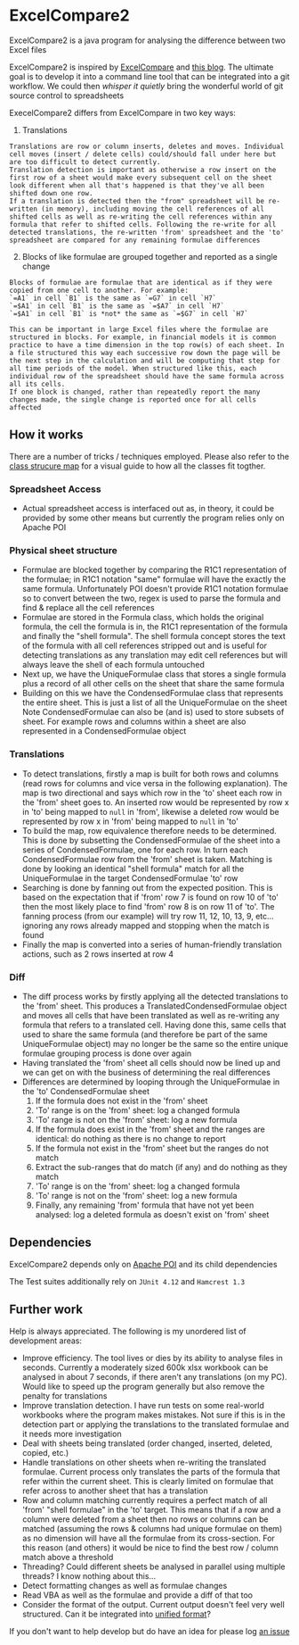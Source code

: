 # ExcelCompare2

ExcelCompare2 is a java program for analysing the difference between two Excel files

ExcelCompare2 is inspired by [ExcelCompare](https://github.com/na-ka-na/ExcelCompare) and [this blog](http://programmaticallyspeaking.com/git-diffing-excel-files.html). The ultimate goal is to develop it into a command line tool that can be integrated into a git workflow. We could then *whisper it quietly* bring the wonderful world of git source control to spreadsheets

ExecelCompare2 differs from ExcelCompare in two key ways:

  1. Translations

    Translations are row or column inserts, deletes and moves. Individual cell moves (insert / delete cells) could/should fall under here but are too difficult to detect currently.  
    Translation detection is important as otherwise a row insert on the first row of a sheet would make every subsequent cell on the sheet look different when all that's happened is that they've all been shifted down one row.  
    If a translation is detected then the "from" spreadsheet will be re-written (in memory), including moving the cell references of all shifted cells as well as re-writing the cell references within any formula that refer to shifted cells. Following the re-write for all detected translations, the re-written 'from' spreadsheet and the 'to' spreadsheet are compared for any remaining formulae differences
  
  2. Blocks of like formulae are grouped together and reported as a single change

    Blocks of formulae are formulae that are identical as if they were copied from one cell to another. For example:  
    `=A1` in cell `B1` is the same as `=G7` in cell `H7`  
    `=$A1` in cell `B1` is the same as `=$A7` in cell `H7`  
    `=$A1` in cell `B1` is *not* the same as `=$G7` in cell `H7` 

    This can be important in large Excel files where the formulae are structured in blocks. For example, in financial models it is common practice to have a time dimension in the top row(s) of each sheet. In a file structured this way each successive row down the page will be the next step in the calculation and will be computing that step for all time periods of the model. When structured like this, each individual row of the spreadsheet should have the same formula across all its cells.  
    If one block is changed, rather than repeatedly report the many changes made, the single change is reported once for all cells affected

## How it works

There are a number of tricks / techniques employed. Please also refer to the [class strucure map](https://github.com/jmacadie/ExcelCompare2/blob/master/class_structure.txt) for a visual guide to how all the classes fit togther.

### Spreadsheet Access
  * Actual spreadsheet access is interfaced out as, in theory, it could be provided by some other means but currently the program relies only on Apache POI

### Physical sheet structure
  * Formulae are blocked together by comparing the R1C1 representation of the formulae; in R1C1 notation "same" formulae will have the exactly the same formula. Unfortunately POI doesn't provide R1C1 notation formulae so to convert between the two, regex is used to parse the formula and find & replace all the cell references  
  * Formulae are stored in the Formula class, which holds the original formula, the cell the formula is in, the R1C1 representation of the formula and finally the "shell formula". The shell formula concept stores the text of the formula with all cell references stripped out and is useful for detecting translations as any translation may edit cell references but will always leave the shell of each formula untouched  
  * Next up, we have the UniqueFormulae class that stores a single formula plus a record of all other cells on the sheet that share the same formula  
  * Building on this we have the CondensedFormulae class that represents the entire sheet. This is just a list of all the UniqueFormulae on the sheet  
    Note CondensedFormulae can also be (and is) used to store subsets of sheet. For example rows and columns within a sheet are also represented in a CondensedFormulae object
  
### Translations
  * To detect translations, firstly a map is built for both rows and columns (read rows for columns and vice versa in the following explanation). The map is two directional and says which row in the 'to' sheet each row in the 'from' sheet goes to. An inserted row would be represented by row x in 'to' being mapped to `null` in 'from', likewise a deleted row would be represented by row x in 'from' being mapped to `null` in 'to'  
  * To build the map, row equivalence therefore needs to be determined. This is done by subsetting the CondensedFormulae of the sheet into a series of CondensedFormulae, one for each row. In turn each CondensedFormulae row from the 'from' sheet is taken. Matching is done by looking an identical "shell formula" match for all the UniqueFormulae in the target CondensedFormulae 'to' row  
  * Searching is done by fanning out from the expected position. This is based on the expectation that if 'from' row 7 is found on row 10 of 'to' then the most likely place to find 'from' row 8 is on row 11 of 'to'. The fanning process (from our example) will try row 11, 12, 10, 13, 9, etc... ignoring any rows already mapped and stopping when the match is found  
  * Finally the map is converted into a series of human-friendly translation actions, such as 2 rows inserted at row 4
  
### Diff
  * The diff process works by firstly applying all the detected translations to the 'from' sheet. This produces a TranslatedCondensedFormulae object and moves all cells that have been translated as well as re-writing any formula that refers to a translated cell. Having done this, same cells that used to share the same formula (and therefore be part of the same UniqueFormulae object) may no longer be the same so the entire unique formulae grouping process is done over again  
  * Having translated the 'from' sheet all cells should now be lined up and we can get on with the business of determining the real differences  
  * Differences are determined by looping through the UniqueFormulae in the 'to' CondensedFormulae sheet
    1. If the formula does not exist in the 'from' sheet
      1. 'To' range is on the 'from' sheet: log a changed formula
      2. 'To' range is not on the 'from' sheet: log a new formula
    2. If the formula does exist in the 'from' sheet and the ranges are identical: do nothing as there is no change to report
    3. If the formula not exist in the 'from' sheet but the ranges do not match
      1.  Extract the sub-ranges that do match (if any) and do nothing as they match
      2. 'To' range is on the 'from' sheet: log a changed formula
      3. 'To' range is not on the 'from' sheet: log a new formula
    4. Finally, any remaining 'from' formula that have not yet been analysed: log a deleted formula as doesn't exist on 'from' sheet

## Dependencies

ExcelCompare2 depends only on [Apache POI](https://poi.apache.org/) and its child dependencies

The Test suites additionally rely on `JUnit 4.12` and `Hamcrest 1.3`

## Further work

Help is always appreciated. The following is my unordered list of development areas:

  * Improve efficiency. The tool lives or dies by its ability to analyse files in seconds. Currently a moderately sized 600k xlsx workbook can be analysed in about 7 seconds, if there aren't any translations (on my PC). Would like to speed up the program generally but also remove the penalty for translations
  * Improve translation detection. I have run tests on some real-world workbooks where the program makes mistakes. Not sure if this is in the detection part or applying the translations to the translated formulae and it needs more investigation
  * Deal with sheets being translated (order changed, inserted, deleted, copied, etc.)
  * Handle translations on other sheets when re-writing the translated formulae. Current process only translates the parts of the formula that refer within the current sheet. This is clearly limited on formulae that refer across to another sheet that has a translation
  * Row and column matching currently requires a perfect match of all 'from' "shell formulae" in the 'to' target. This means that if a row and a column were deleted from a sheet then no rows or columns can be matched (assuming the rows & columns had unique formulae on them) as no dimension will have all the formulae from its cross-section. For this reason (and others) it would be nice to find the best  row / column match above a threshold
  * Threading? Could different sheets be analysed in parallel using multiple threads? I know nothing about this...
  * Detect formatting changes as well as formulae changes
  * Read VBA as well as the formulae and provide a diff of that too
  * Consider the format of the output. Current output doesn't feel very well structured. Can it be integrated into [unified format](http://ftp.gnu.org/old-gnu/Manuals/diffutils-2.8.1/html_mono/diff.html#Unified%20Format)?

If you don't want to help develop but do have an idea for please log [an issue](https://github.com/jmacadie/ExcelCompare2/issues)